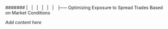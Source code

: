 ####### |   |   |   |   |   |   ├── Optimizing Exposure to Spread Trades Based on Market Conditions

*Add content here*